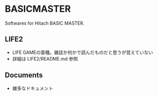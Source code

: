 # BASICMASTER

Softwares for Hitach BASIC MASTER.

## LIFE2

- LIFE GAMEの亜種。雑誌か何かで読んだものだと思うが覚えていない
- 詳細は LIFE2/README.md 参照

## Documents

- 雑多なドキュメント
